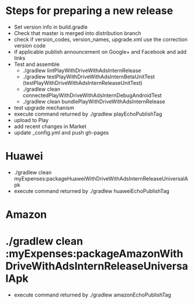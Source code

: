 # Steps for preparing a new release
  
* Set version info in build.gradle
* Check that master is merged into distribution branch
* check if version_codes, version_names, upgrade.xml use the correction version code
* if applicable publish announcement on Google+ and Facebook and add links
* Test and assemble
  * ./gradlew lintPlayWithDriveWithAdsInternRelease
  * ./gradlew testPlayWithDriveWithAdsInternBetaUnitTest (testPlayWithDriveWithAdsInternReleaseUnitTest)
  * ./gradlew clean connectedPlayWithDriveWithAdsInternDebugAndroidTest
  * ./gradlew clean bundlePlayWithDriveWithAdsInternRelease
* test upgrade mechanism
* execute command returned by ./gradlew playEchoPublishTag
* upload to Play
* add recent changes in Market
* update _config.yml and push gh-pages

# Huawei
* ./gradlew clean myExpenses:packageHuaweiWithDriveWithAdsInternReleaseUniversalApk
* execute command returned by ./gradlew huaweiEchoPublishTag

# Amazon
# ./gradlew clean :myExpenses:packageAmazonWithDriveWithAdsInternReleaseUniversalApk
* execute command returned by ./gradlew amazonEchoPublishTag

